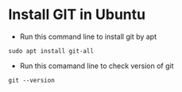# Install GIT in Ubuntu

* Run this command line to install git by apt
```
sudo apt install git-all
```
* Run this comamand line to check version of git
```
git --version
```

